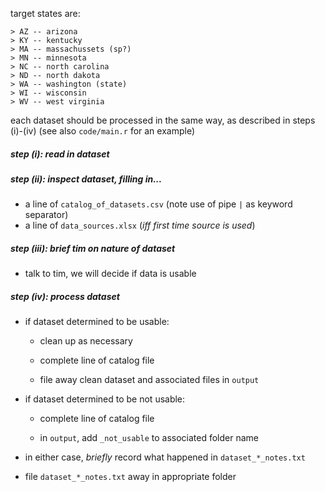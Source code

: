 
target states are: 

	> AZ -- arizona
	> KY -- kentucky 
	> MA -- massachussets (sp?)
	> MN -- minnesota
	> NC -- north carolina
	> ND -- north dakota
	> WA -- washington (state)
	> WI -- wisconsin
	> WV -- west virginia


each dataset should be processed in the same way, as described in steps (i)-(iv) (see also `code/main.r` for an example)


##### step (i): read in dataset



##### step (ii): inspect dataset, filling in...

  - a line of `catalog_of_datasets.csv` (note use of pipe `|` as keyword separator)
  - a line of `data_sources.xlsx` (*iff first time source is used*)


##### step (iii): brief tim on nature of dataset

  - talk to tim, we will decide if data is usable 


##### step (iv): process dataset

  - if dataset determined to be usable:

      - clean up as necessary
  
      - complete line of catalog file
  
      - file away clean dataset and associated files in `output`

  - if dataset determined to be not usable:
  
      - complete line of catalog file
  
      - in `output`, add `_not_usable` to associated folder name

  - in either case, *briefly* record what happened in `dataset_*_notes.txt`
  
  - file `dataset_*_notes.txt` away in appropriate folder

